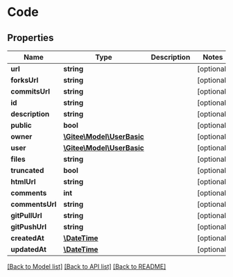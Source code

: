 # Code

## Properties

Name | Type | Description | Notes
------------ | ------------- | ------------- | -------------
**url** | **string** |  | [optional] 
**forksUrl** | **string** |  | [optional] 
**commitsUrl** | **string** |  | [optional] 
**id** | **string** |  | [optional] 
**description** | **string** |  | [optional] 
**public** | **bool** |  | [optional] 
**owner** | [**\Gitee\Model\UserBasic**](UserBasic.md) |  | [optional] 
**user** | [**\Gitee\Model\UserBasic**](UserBasic.md) |  | [optional] 
**files** | **string** |  | [optional] 
**truncated** | **bool** |  | [optional] 
**htmlUrl** | **string** |  | [optional] 
**comments** | **int** |  | [optional] 
**commentsUrl** | **string** |  | [optional] 
**gitPullUrl** | **string** |  | [optional] 
**gitPushUrl** | **string** |  | [optional] 
**createdAt** | [**\DateTime**](https://www.php.net/class.datetime) |  | [optional] 
**updatedAt** | [**\DateTime**](https://www.php.net/class.datetime) |  | [optional] 

[[Back to Model list]](../../README.md#documentation-for-models) [[Back to API list]](../../README.md#documentation-for-api-endpoints) [[Back to README]](../../README.md)


